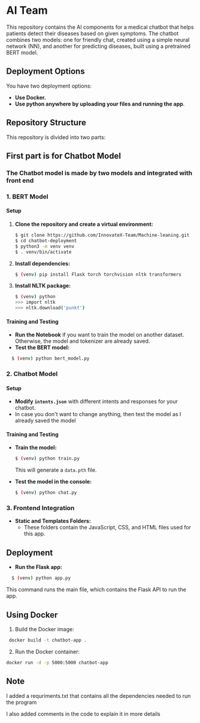 # AI Team

This repository contains the AI components for a medical chatbot that helps patients detect their diseases based on given symptoms. The chatbot combines two models: one for friendly chat, created using a simple neural network (NN), and another for predicting diseases, built using a pretrained BERT model.

## Deployment Options

You have two deployment options:

* **Use Docker.**
* **Use python anywhere by uploading your files and running the app**.

## Repository Structure

This repository is divided into two parts:

## First part is for Chatbot Model

### The Chatbot model is made by two models and integrated with front end

### 1. BERT Model

#### Setup

1. **Clone the repository and create a virtual environment:**
   ```bash
   $ git clone https://github.com/InnovateX-Team/Machine-leaning.git
   $ cd chatbot-deployment
   $ python3 -m venv venv
   $ . venv/bin/activate
   ```
2. **Install dependencies:**
   ```bash
   $ (venv) pip install Flask torch torchvision nltk transformers
   ```
3. **Install NLTK package:**
   ```bash
   $ (venv) python
   >>> import nltk
   >>> nltk.download('punkt')
   ```

#### Training and Testing

* **Run the Notebook** if you want to train the model on another dataset. Otherwise, the model and tokenizer are already saved.
* **Test the BERT model:**

```bash
  $ (venv) python bert_model.py
```

### 2. Chatbot Model

#### Setup

* **Modify `intents.json`** with different intents and responses for your chatbot.
* In case you don't want to change anything, then test the model as I already saved the model

#### Training and Testing

* **Train the model:**

  ```bash
  $ (venv) python train.py
  ```

  This will generate a `data.pth` file.
* **Test the model in the console:**

  ```bash
  $ (venv) python chat.py
  ```

### 3. Frontend Integration

* **Static and Templates Folders:**
  * These folders contain the JavaScript, CSS, and HTML files used for this app.

## Deployment

* **Run the Flask app:**

```bash
  $ (venv) python app.py
```
  This command runs the main file, which contains the Flask API to run the app.


## Using Docker
1. Build the Docker image:
 
 ```bash
  docker build -t chatbot-app .

```

2. Run the Docker container:
 
 ```bash
 docker run -d -p 5000:5000 chatbot-app

```

## Note

I added a requriments.txt that contains all the dependencies needed to run the program

I also added comments in the code to explain it in more details
